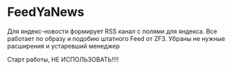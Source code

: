 # FeedYaNews
Для яндекс-новости формирует RSS канал с полями для яндекса.
Все работает по образу и подобию штатного Feed от ZF3.
Убраны не нужные расширения и устаревший менеджер

Старт работы, НЕ ИСПОЛЬЗОВАТЬ!!!!

